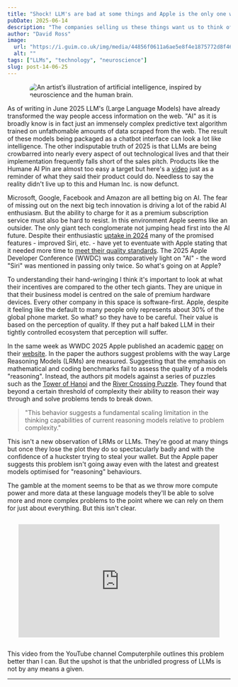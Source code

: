 ```yaml
---
title: "Shock! LLM's are bad at some things and Apple is the only one willing to tell us"
pubDate: 2025-06-14
description: "The companies selling us these things want us to think of them as conscious. But thinking of language models this way is redutictive and doesn't give them credit for what they're actually good for."
author: "David Ross"
image:
  url: "https://i.guim.co.uk/img/media/44856f0611a6ae5e8f4e1875772d8f462a7e6f10/0_139_1118_671/master/1118.jpg?width=1200&quality=85&auto=format&fit=max&s=879e85646e59ea6a7aab83a1e66ab506"
  alt: ""
tags: ["LLMs", "technology", "neuroscience"]
slug: post-14-06-25
---
```


<img 
  src="https://images.pexels.com/photos/17483868/pexels-photo-17483868/free-photo-of-an-artist-s-illustration-of-artificial-intelligence-ai-this-image-represents-how-machine-learning-is-inspired-by-neuroscience-and-the-human-brain-it-was-created-by-novoto-studio-as-par.jpeg?auto=compress&cs=tinysrgb&w=1260&h=750&dpr=2"
  alt="An artist’s illustration of artificial intelligence, inspired by neuroscience and the human brain."
  style="max-width:80%; height:auto; display:block; margin: 0em auto 1em auto; border-radius: 1em;"
/>

As of writing in June 2025 LLM's (Large Language Models) have already transformed the way people access information on the web. "AI" as it is broadly know is in fact just an immensely complex predictive text algorithm trained on unfathomable amounts of data scraped from the web. The result of these models being packaged as a chatbot interface can look a lot like intelligence. The other indisputable truth of 2025 is that LLMs are being crowbarred into nearly every aspect of out technological lives and that their implementation frequently falls short of the sales pitch. Products like the Humane AI Pin are almost too easy a target but here's a [video](https://www.youtube.com/watch?v=9lNIwOOMVHk) just as a reminder of what they said their product could do. Needless to say the reality didn't live up to this and Human Inc. is now defunct.

Microsoft, Google, Facebook and Amazon are all betting big on AI. The fear of missing out on the next big tech innovation is driving a lot of the rabid AI enthusiasm. But the ability to charge for it as a premium subscription service must also be hard to resist. In this environment Apple seems like an outsider. The only giant tech conglomerate not jumping head first into the AI future.
Despite their enthusiastic [uptake in 2024](https://www.youtube.com/watch?v=RXeOiIDNNek) many of the promised features - improved Siri, etc. - have yet to eventuate with Apple stating that it needed more time to [meet their quality standards](https://www.youtube.com/watch?v=NTLk53h7u_k). The 2025 Apple Developer Conference (WWDC) was comparatively light on "AI" - the word "Siri" was mentioned in passing only twice. So what's going on at Apple?

To understanding their hand-wringing I think it's important to look at what their incentives are compared to the other tech giants. They are unique in that their business model is centred on the sale of premium hardware devices. Every other company in this space is software-first. Apple, despite it feeling like the default to many people only represents about 30% of the global phone market. So what? so they have to be careful. Their value is based on the perception of quality. If they put a half baked LLM in their tightly controlled ecosystem that perception will suffer.

In the same week as WWDC 2025 Apple published an academic [paper](https://ml-site.cdn-apple.com/papers/the-illusion-of-thinking.pdf) on their [website](https://machinelearning.apple.com/). In the paper the authors suggest problems with the way Large Reasoning Models (LRMs) are measured. Suggesting that the emphasis on mathematical and coding benchmarks fail to assess the quality of a models "reasoning". Instead, the authors pit models against a series of puzzles such as the [Tower of Hanoi](https://en.wikipedia.org/wiki/Tower_of_Hanoi) and the [River Crossing Puzzle](https://en.wikipedia.org/wiki/River_crossing_puzzle). They found that beyond a certain threshold of complexity their ability to reason their way through and solve problems tends to break down.

> "This behavior suggests a fundamental scaling
> limitation in the thinking capabilities of current reasoning models relative to problem complexity."

This isn't a new observation of LRMs or LLMs. They're good at many things but once they lose the plot they do so spectacularly badly and with the confidence of a huckster trying to steal your wallet. But the Apple paper suggests this problem isn't going away even with the latest and greatest models optimised for "reasoning" behaviours.

The gamble at the moment seems to be that as we throw more compute power and more data at these language models they'll be able to solve more and more complex problems to the point where we can rely on them for just about everything. But this isn't clear.

<iframe
src="https://www.youtube.com/embed/dDUC-LqVrPU"
title="Has Generative AI Already Peaked? - Computerphile"
style="width: 90%; aspect-ratio: 16/9; max-width: 900px; display: block; margin: 2em auto;"
frameborder="0"
allow="accelerometer; autoplay; clipboard-write; encrypted-media; gyroscope; picture-in-picture; web-share"
allowfullscreen> </iframe>

This video from the YouTube channel Computerphile outlines this problem better than I can. But the upshot is that the unbridled progress of LLMs is not by any means a given.

---
